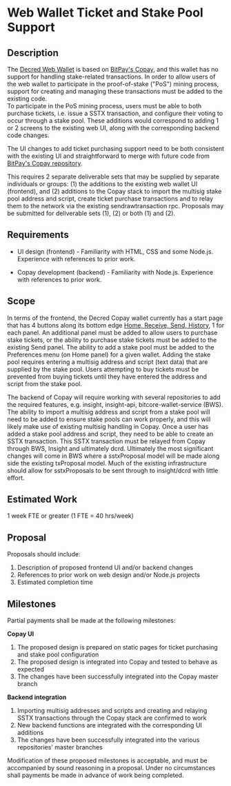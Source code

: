 # Web Wallet Ticket and Stake Pool Support

## Description
The [Decred Web Wallet](https://wallet.decred.org) is based on [BitPay's Copay](https://github.com/bitpay/copay), and this wallet has no support for handling stake-related transactions.  In order to allow users of the web wallet to participate in the proof-of-stake ("PoS") mining process, support for creating and managing these transactions must be added to the existing code.  
To participate in the PoS mining process, users must be able to both purchase tickets, i.e. issue a SSTX transaction, and configure their voting to occur through a stake pool.  These additions would correspond to adding 1 or 2 screens to the existing web UI, along with the corresponding backend code changes.

The UI changes to add ticket purchasing support need to be both consistent with the existing UI and straightforward to merge with future code from [BitPay's Copay repository](https://github.com/bitpay/copay).

This requires 2 separate deliverable sets that may be supplied by separate individuals or groups: (1) the additions to the existing web wallet UI (frontend), and (2) additions to the Copay stack to import the multisig stake pool address and script, create ticket purchase transactions and to relay them to the network via the existing sendrawtransaction rpc.  Proposals may be submitted for deliverable sets (1), (2) or both (1) and (2).

## Requirements
- UI design (frontend) - Familiarity with HTML, CSS and some Node.js.  Experience with references to prior work.

- Copay development (backend) - Familiarity with Node.js.  Experience with references to prior work.

## Scope
In terms of the frontend, the Decred Copay wallet currently has a start page that has 4 buttons along its bottom edge [Home, Receive, Send, History](./WebWalletRfp0002.png), 1 for each panel.  An additional panel must be added to allow users to purchase stake tickets, or the ability to purchase stake tickets must be added to the existing 
Send panel.  The ability to add a stake pool must be added to the Preferences menu (on Home panel) for a given wallet.  Adding the stake pool requires entering a multisig address and script (text data) that are supplied by the stake pool.  Users attempting to buy tickets must be prevented from buying tickets until they have entered the address and script from the stake pool.

The backend of Copay will require working with several repositories to add the required features, e.g. insight, insight-api, bitcore-wallet-service (BWS).  The ability to import a multisig address and script from a stake pool will need to be added to ensure stake pools can work properly, and this will likely make use of existing multisig handling in Copay.  Once a user has added a stake pool address and script, they need to be able to create an SSTX transaction.  This SSTX transaction must be relayed from Copay through BWS, Insight and ultimately dcrd. Ultimately the most significant changes will come in BWS where a sstxProposal model will be made along side the existing txProposal model.  Much of the existing infrastructure should allow for sstxProposals to be sent through to insight/dcrd with little effort.

## Estimated Work
1 week FTE or greater (1 FTE = 40 hrs/week)

## Proposal
Proposals should include:

1. Description of proposed frontend UI and/or backend changes
2. References to prior work on web design and/or Node.js projects
3. Estimated completion time

## Milestones
Partial payments shall be made at the following milestones:

**Copay UI**

1. The proposed design is prepared on static pages for ticket purchasing and stake pool configuration
2. The proposed design is integrated into Copay and tested to behave as expected
3. The changes have been successfully integrated into the Copay master branch

**Backend integration**

1. Importing multisig addresses and scripts and creating and relaying SSTX transactions through the Copay stack are confirmed to work
2. New backend functions are integrated with the corresponding UI additions
3. The changes have been successfully integrated into the various repositories' master branches

Modification of these proposed milestones is acceptable, and must be accompanied by sound reasoning in a proposal.  Under no circumstances shall payments be made in advance of work being completed.


